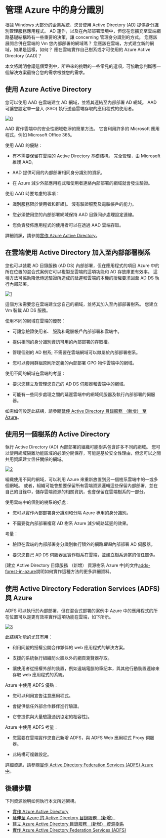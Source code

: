 <properties
   pageTitle="管理 Azure 中的身分識別 |Microsoft Azure"
   description="說明與比較橫跨在部署/雲端邊界與 Azure 的混合式系統管理身分識別可用的不同方法。"
   services=""
   documentationCenter="na"
   authors="telmosampaio"
   manager="christb"
   editor=""
   tags=""/>
<tags
   ms.service="guidance"
   ms.devlang="na"
   ms.topic="article"
   ms.tgt_pltfrm="na"
   ms.workload="na"
   ms.date="10/26/2016"
   ms.author="telmosampaio"/>
   
# <a name="managing-identity-in-azure"></a>管理 Azure 中的身分識別

根據 Windows 大部分的企業系統，您會使用 Active Directory (AD) 提供身分識別管理服務應用程式。 AD 運作，以及在內部部署環境中，但您在您擴充至雲端網路基礎結構時有一些重要的決策，讓 concerning 管理身分識別的方式。 您應該展開合併在雲端的 Vm 您內部部署的網域嗎？ 您應該在雲端，方式建立新的網域，如果是這樣，如何？ 應在雲端實作自己樹系或才可使用的 Azure Active Directory (AAD)？

本文將說明會議這個案例中，所帶來的挑戰的一些常見的選項，可協助您判斷哪一個解決方案最符合您的需求根據您的需求。

## <a name="using-azure-active-directory"></a>使用 Azure Active Directory

您可以使用 AAD 在雲端建立 AD 網域，並將其連結至內部部署 AD 網域。 AAD 可讓您設定單一登入 (SSO) 執行透過雲端存取的應用程式的使用者。

[![0]][0]

AAD 實作雲端中的安全性網域乾淨的簡單方法。 它會利用許多的 Microsoft 應用程式，例如 Microsoft Office 365。 

使用 AAD 的優點︰

- 有不需要保留在雲端的 Active Directory 基礎結構。 完全管理，由 Microsoft 維護 AAD。

- AAD 提供可用的內部部署相同身分識別的資訊。

- 在 Azure 減少外部應用程式和使用者連絡內部部署的網域就會發生驗證。

使用 AAD 時要考慮的事項︰

- 識別服務限於使用者和群組]。 沒有驗證服務及電腦帳戶的能力。

- 您必須使用您的內部部署網域保持 AAD 目錄同步處理設定連線。 

- 您負責發佈應用程式的使用者可以在透過 AAD 雲端存取。

詳細資訊，請參閱[實作 Azure Active Directory][implementing-aad]。

## <a name="using-active-directory-in-the-cloud-joined-to-an-on-premises-forest"></a>在雲端使用 Active Directory 加入至內部部署樹系

您也可以裝載 AD 目錄服務 (AD DS) 內部部署，但在應用程式的項目 Azure 中的所在位置的混合式案例它可以複製至雲端的這項功能和 AD 存放庫更有效率。 這種方法可協助降低傳送驗證所造成的延遲和雲端的本機的授權要求回至 AD DS 執行內部部署。 

[![1]][1]

這個方法需要您在雲端建立您自己的網域，並將其加入至內部部署樹系。 您建立 Vm 裝載 AD DS 服務。

使用不同的網域在雲端的優勢︰

- 可讓您驗證使用者、 服務和電腦帳戶內部部署和雲端中。

- 提供相同的身分識別資訊可用的內部部署的存取權。

- 管理個別的 AD 樹系; 不需要在雲端網域可以隸屬於內部部署樹系。

- 您可以套用群組原則所定義的內部部署 GPO 物件雲端中的網域。

使用不同的網域在雲端的考量︰

- 要求您建立及管理您自己的 AD DS 伺服器和雲端中的網域。

- 可能有一些同步處理之間的延遲雲端中的網域伺服器及執行內部部署的伺服器。

如需如何設定此結構，請參閱[延伸 Active Directory 目錄服務 （新增） 至 Azure][extending-adds]。

## <a name="using-active-directory-with-a-separate-forest"></a>使用另一個樹系的 Active Directory

執行 Active Directory (AD) 內部部署的組織可能樹系包含許多不同的網域。 您可以使用網域隔離功能區域的必須分開保存，可能是基於安全性理由，但您可以之間共用資訊建立信任關係的網域。

[![2]][2]

組織使用不同的網域，可以利用 Azure 來重新放置到另一個樹系雲端中的一或多個網域。 或者，組織可能會想要保留所有雲端資源邏輯這些保留內部部署，並在自己的目錄中，儲存雲端資源的相關資訊，也會保留在雲端樹系的一部分。

使用雲端中的個別的樹系的好處︰

- 您可以實作內部部署身分識別和分隔 Azure 專用的身分識別。

- 不需要從內部部署複寫 AD 樹系 Azure 減少網路延遲的效果。

考量︰

- 驗證在雲端的內部部署身分識別執行額外的網路*躍點*內部部署 AD 伺服器。

- 要求您自己 AD DS 伺服器且實作樹系在雲端，並建立樹系適當的信任關係。

[建立 Active Directory 目錄服務 （新增） 資源樹系 Azure 中]的文件[adds-forest-in-azure]說明如何實作這種方法的更多詳細資料。

## <a name="using-active-directory-federation-services-adfs-with-azure"></a>使用 Active Directory Federation Services (ADFS) 與 Azure

ADFS 可以執行於內部部署，但在混合式部署的案例中 Azure 中的應用程式的所在位置可以是更有效率實作這項功能在雲端，如下所示。

[![3]][3]

此結構功能的尤其有用︰

- 利用同盟的授權公開合作夥伴的 web 應用程式的解決方案。

- 支援的系統執行組織防火牆以外的網頁瀏覽器存取。

- 讓使用者從授權外部的裝置，例如遠端電腦的筆記本，與其他行動裝置連線來存取 web 應用程式的系統。 

Azure 中使用 ADFS 優點︰

- 您可以利用宣告注意應用程式。

- 會提供信任外部合作夥伴進行驗證。

- 它會提供與大量驗證通訊協定的相容性]。

Azure 中使用 ADFS 考量︰

- 您需要在雲端實作您自己新增 ADFS，與 ADFS Web 應用程式 Proxy 伺服器。

- 此結構可複雜設定。

詳細資訊，請參閱[實作 Active Directory Federation Services (ADFS) Azure 中][adfs-in-azure]。

## <a name="next-steps"></a>後續步驟

下列資源說明如何執行本文所述架構。

- [實作 Azure Active Directory][implementing-aad]
- [延伸至 Azure 的 Active Directory 目錄服務 （新增）][extending-adds]
- [建立 Azure Active Directory 目錄服務 （新增） 資源樹系][adds-forest-in-azure]
- [實作 Azure Active Directory Federation Services (ADFS)][adfs-in-azure]

<!-- Links -->
[0]: ./media/guidance-identity/figure1.png "使用 Azure Active Directory 雲端身分識別架構"
[1]: ./media/guidance-identity/figure2.png "安全的混合式網路架構與 Active Directory"
[2]: ./media/guidance-identity/figure3.png "安全的混合式網路架構與另一個 AD 網域樹系"
[3]: ./media/guidance-identity/figure4.png "安全的混合式網路架構使用 ADFS"
[implementing-aad]: ./guidance-identity-aad.md
[extending-adds]: ./guidance-identity-adds-extend-domain.md
[adds-forest-in-azure]: ./guidance-identity-adds-resource-forest.md
[adfs-in-azure]: ./guidance-identity-adfs.md